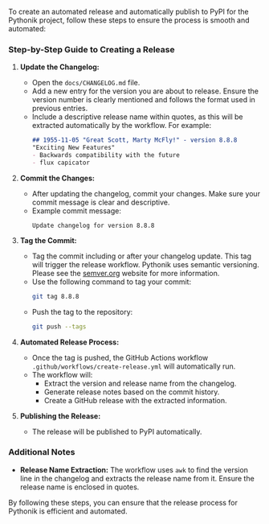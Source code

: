 To create an automated release and automatically publish to PyPI for the Pythonik project, follow these steps to ensure the process is smooth and automated:


### Step-by-Step Guide to Creating a Release

1. **Update the Changelog:**
   - Open the `docs/CHANGELOG.md` file.
   - Add a new entry for the version you are about to release. Ensure the version number is clearly mentioned and follows the format used in previous entries.
   - Include a descriptive release name within quotes, as this will be extracted automatically by the workflow. For example:
     ```markdown
     ## 1955-11-05 "Great Scott, Marty McFly!" - version 8.8.8
     "Exciting New Features"
     - Backwards compatibility with the future
     - flux capicator 
     ```

2. **Commit the Changes:**
   - After updating the changelog, commit your changes. Make sure your commit message is clear and descriptive.
   - Example commit message:
     ```
     Update changelog for version 8.8.8
     ```

3. **Tag the Commit:**
   - Tag the commit including or after your changelog update. This tag will trigger the release workflow. Pythonik uses semantic versioning. Please see the [semver.org](https://semver.org/) website for more information.
   - Use the following command to tag your commit:
     ```bash
     git tag 8.8.8 
     ```
   - Push the tag to the repository:
     ```bash
     git push --tags
     ```

4. **Automated Release Process:**
   - Once the tag is pushed, the GitHub Actions workflow `.github/workflows/create-release.yml` will automatically run.
   - The workflow will:
     - Extract the version and release name from the changelog.
     - Generate release notes based on the commit history.
     - Create a GitHub release with the extracted information.

5. **Publishing the Release:**
   - The release will be published to PyPI automatically. 

### Additional Notes

- **Release Name Extraction:** The workflow uses `awk` to find the version line in the changelog and extracts the release name from it. Ensure the release name is enclosed in quotes.

By following these steps, you can ensure that the release process for Pythonik is efficient and automated.